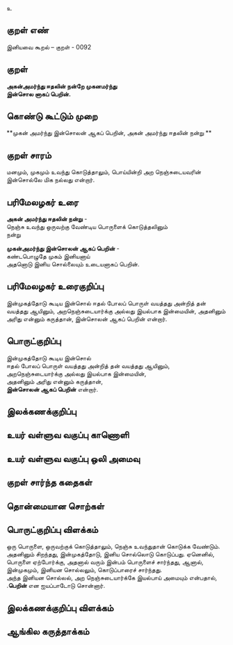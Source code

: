 உ

## குறள் எண் 

இனியவை கூறல் – குறள் - 0092  

## குறள் 

**அகன்அமர்ந்து ஈதலின் நன்றே முகனமர்ந்து  
இன்சொல னாகப் பெறின்.** 

## கொண்டு கூட்டும் முறை

**முகன் அமர்ந்து இன்சொலன் ஆகப் பெறின், அகன் அமர்ந்து ஈதலின் நன்று **

## குறள் சாரம் 

மனமும், முகமும் உவந்து கொடுத்தாலும், பொய்யின்றி அற நெஞ்சுடையவரின் இன்சொல்லே மிக நல்லது என்றார்.

## பரிமேலழகர் உரை

**அகன் அமர்ந்து ஈதலின் நன்று** -  
நெஞ்சு உவந்து ஒருவற்கு வேண்டிய பொருளைக் கொடுத்தலினும்  
நன்று  

**முகன்அமர்ந்து இன்சொலன் ஆகப் பெறின்** -  
கண்டபொழுதே முகம் இனியனாய்  
அதனொடு இனிய சொல்லையும் உடையனாகப் பெறின்.

## பரிமேலழகர் உரைகுறிப்பு   

இன்முகத்தோடு கூடிய இன்சொல் ஈதல் போலப் பொருள் வயத்தது அன்றித் தன் வயத்தது ஆயினும், அறநெஞ்சுடையார்க்கு அல்லது இயல்பாக இன்மையின், அதனினும் அரிது என்னும் கருத்தான், இன்சொலன் ஆகப் பெறின் என்றார்.     
 
## பொருட்குறிப்பு 

இன்முகத்தோடு கூடிய இன்சொல்  
ஈதல் போலப் பொருள் வயத்தது அன்றித் தன் வயத்தது ஆயினும்,  
அறநெஞ்சுடையார்க்கு அல்லது இயல்பாக இன்மையின்,  
அதனினும் அரிது என்னும் கருத்தான்,  
**இன்சொலன் ஆகப் பெறின்** என்றார்.  

## இலக்கணக்குறிப்பு  


## உயர் வள்ளுவ வகுப்பு காணொளி


## உயர் வள்ளுவ வகுப்பு ஒலி அமைவு 

 
## குறள் சார்ந்த கதைகள் 


## தொன்மையான சொற்கள்


## பொருட்குறிப்பு விளக்கம்  

ஒரு பொருளை, ஒருவற்குக் கொடுத்தாலும், நெஞ்சு உவந்துதான் கொடுக்க வேண்டும். அதனினும் சிறந்தது, இன்முகத்தோடு, இனிய சொல்லொடு கொடுப்பது. ஏனெனில், பொருளை ஏற்போர்க்கு, அதனால் வரும் இன்பம் பொருளைச் சார்ந்தது, ஆனால், இன்முகமும், இனியன சொல்லலும், கொடுப்பாரைச் சார்ந்தது.  
அந்த இனியன சொல்லல், அற நெஞ்சுடையார்க்கே இயல்பாய் அமையும் என்பதால், .**பெறின்** என ஐயப்பாடோடு சொன்னார். 

## இலக்கணக்குறிப்பு விளக்கம்


## ஆங்கில கருத்தாக்கம் 


